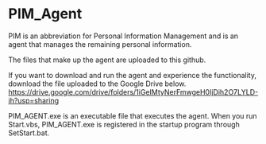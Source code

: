 # PIM_Agent
PIM is an abbreviation for Personal Information Management and is an agent that manages the remaining personal information.

The files that make up the agent are uploaded to this github.

If you want to download and run the agent and experience the functionality, download the file uploaded to the Google Drive below.
https://drive.google.com/drive/folders/1iGeIMtyNerFmwgeH0IjDih2O7LYLD-ih?usp=sharing

PIM_AGENT.exe is an executable file that executes the agent.
When you run Start.vbs, PIM_AGENT.exe is registered in the startup program through SetStart.bat.


